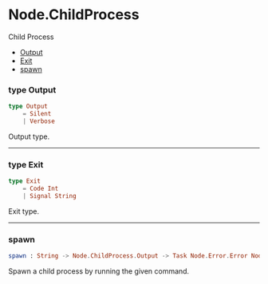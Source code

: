 # Node.ChildProcess

Child Process

- [Output](#output)
- [Exit](#exit)
- [spawn](#spawn)

### **type Output**
```elm
type Output   
    = Silent   
    | Verbose 
```

Output type.

---

### **type Exit**
```elm
type Exit   
    = Code Int  
    | Signal String
```

Exit type.

---

### **spawn**
```elm
spawn : String -> Node.ChildProcess.Output -> Task Node.Error.Error Node.ChildProcess.Exit
```

Spawn a child process by running the given command.

